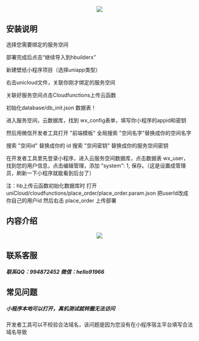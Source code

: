 <div align=center><img src='https://s1.ax1x.com/2023/06/12/pCZ3N2F.jpg'></img></div>
<h2>安装说明</h2>
<p>选择您需要绑定的服务空间</p>
<p>部署完成后点击“继续导入到hbuilderx”</p>
<p>新建壁纸小程序项目（选择uniapp类型）</p>
<p>右击unicloud文件，关联你刚才绑定的服务空间</p>
<p>关联好服务空间点击Cloudfunctions上传云函数</p>
<p>初始化database/db_init.json 数据表！</p>
<p>进入服务空间，云数据库，找到 wx_config表单，填写你小程序的appid和密钥</p>
<p>然后用微信开发者工具打开 "前端模板" 全局搜索 "空间名字"替换成你的空间名字</p>
<p>搜索 "空间id" 替换成你的 id 搜索 "空间密钥" 替换成你的服务空间密钥</p>
<p>在开发者工具里先登录小程序，进入云服务空间数据库，点击数据表 wx_user，找到您的用户信息，点击编辑管理，添加 "system": 1, 保存。（这是设置成管理员，刷新一下小程序就能看到后台了）</p>
<p>注：hb上传云函数初始化数据库时 打开 uniCloud/cloudfunctions/place_order/place_order.param.json 把userId改成你自己的用户id 然后右击 place_order 上传部署</p>
<h2>内容介绍</h2>
<div align=center><img src='https://s1.ax1x.com/2023/06/12/pCZ3Iat.jpg'></img></div>
<h2>联系客服</h2>
<h5>联系QQ：994872452 微信：hello91966</h5>
<h2>常见问题</h2>
<h5>小程序本地可以打开，真机测试就转圈无法访问</h5>
<p>开发者工具可以不校验合法域名，该问题是因为您没有在小程序宿主平台填写合法域名导致</p>